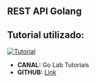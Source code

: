 ## REST API Golang


## Tutorial utilizado: 

[![Tutorial](https://i.ytimg.com/vi/3p4mpId_ZU8/hqdefault.jpg?sqp=-oaymwEcCPYBEIoBSFXyq4qpAw4IARUAAIhCGAFwAcABBg==&rs=AOn4CLAcmUPT-Lxhg6zJxeSoCoKgCK2E1g)](https://www.youtube.com/watch?v=3p4mpId_ZU8)

- **CANAL:** Go Lab Tutoriais
- **GITHUB:** [Link](https://github.com/mariarobertap/go-api/tree/main)
